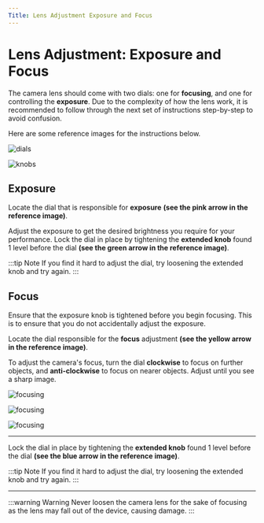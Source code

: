 ```yaml
---
Title: Lens Adjustment Exposure and Focus
---
```


# Lens Adjustment: Exposure and Focus

The camera lens should come with two dials: one for **focusing**, and one for controlling the **exposure**. Due to the complexity of how the lens work, it is recommended to follow through the next set of instructions step-by-step to avoid confusion.

Here are some reference images for the instructions below.

![dials](/img/new-user-manual/child/cam4-dial-annotated.jpg)

![knobs](/img/new-user-manual/child/cam4-knob-annotated.jpg)

## Exposure

Locate the dial that is responsible for **exposure** **(see the pink arrow in the reference image)**.

Adjust the exposure to get the desired brightness you require for your performance. Lock the dial in place by tightening the **extended knob** found 1 level before the dial **(see the green arrow in the reference image)**.

:::tip Note
If you find it hard to adjust the dial, try loosening the extended knob and try again.
:::

## Focus

Ensure that the exposure knob is tightened before you begin focusing. This is to ensure that you do not accidentally adjust the exposure.

Locate the dial responsible for the **focus** adjustment **(see the yellow arrow in the reference image)**.

To adjust the camera's focus, turn the dial **clockwise** to focus on further objects, and **anti-clockwise** to focus on nearer objects. Adjust until you see a sharp image.

![focusing](/img/new-user-manual/child/26-camera.jpg)

![focusing](/img/new-user-manual/child-raspi/31-camfocus.png)

![focusing](/img/new-user-manual/child-raspi/33-camfocus.png)

---

Lock the dial in place by tightening the **extended knob** found 1 level before the dial **(see the blue arrow in the reference image)**.

:::tip Note
If you find it hard to adjust the dial, try loosening the extended knob and try again.
:::

---

:::warning Warning
Never loosen the camera lens for the sake of focusing as the lens may fall out of the device, causing damage.
:::
